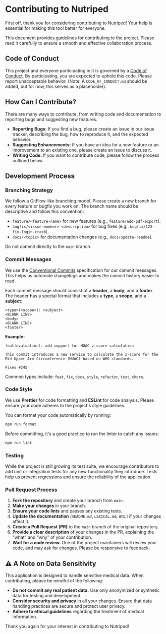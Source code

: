 # Contributing to Nutriped

First off, thank you for considering contributing to Nutriped! Your help is essential for making this tool better for everyone.

This document provides guidelines for contributing to the project. Please read it carefully to ensure a smooth and effective collaboration process.

## Code of Conduct

This project and everyone participating in it is governed by a [Code of Conduct](CODE_OF_CONDUCT.md). By participating, you are expected to uphold this code. Please report unacceptable behavior. (Note: A `CODE_OF_CONDUCT.md` should be added, but for now, this serves as a placeholder).

## How Can I Contribute?

There are many ways to contribute, from writing code and documentation to reporting bugs and suggesting new features.


*   **Reporting Bugs:** If you find a bug, please create an issue in our issue tracker, describing the bug, how to reproduce it, and the expected behavior.
*   **Suggesting Enhancements:** If you have an idea for a new feature or an improvement to an existing one, please create an issue to discuss it.
*   **Writing Code:** If you want to contribute code, please follow the process outlined below.


## Development Process

### Branching Strategy

We follow a GitFlow-like branching model. Please create a new branch for every feature or bugfix you work on. The branch name should be descriptive and follow this convention:


*   `feature/<feature-name>` for new features (e.g., `feature/add-pdf-export`).
*   `bugfix/<issue-number>-<description>` for bug fixes (e.g., `bugfix/123-fix-login-crash`).
*   `docs/<topic>` for documentation changes (e.g., `docs/update-readme`).


Do not commit directly to the `main` branch.

### Commit Messages

We use the [Conventional Commits](https://www.conventionalcommits.org/en/v1.0.0/) specification for our commit messages. This helps us automate changelogs and makes the commit history easier to read.

Each commit message should consist of a **header**, a **body**, and a **footer**. The header has a special format that includes a **type**, a **scope**, and a **subject**:

```
<type>(<scope>): <subject>
<BLANK LINE>
<body>
<BLANK LINE>
<footer>
```

**Example:**

```
feat(evaluation): add support for MUAC z-score calculation

This commit introduces a new service to calculate the z-score for the Mid-Upper Arm Circumference (MUAC) based on WHO standards.

Fixes #245
```

Common types include: `feat`, `fix`, `docs`, `style`, `refactor`, `test`, `chore`.

### Code Style

We use **Prettier** for code formatting and **ESLint** for code analysis. Please ensure your code adheres to the project's style guidelines.

You can format your code automatically by running:

```bash
npm run format
```

Before committing, it's a good practice to run the linter to catch any issues:

```bash
npm run lint
```

### Testing

While the project is still growing its test suite, we encourage contributors to add unit or integration tests for any new functionality they introduce. Tests help us prevent regressions and ensure the reliability of the application.

### Pull Request Process

1.  **Fork the repository** and create your branch from `main`.
2.  **Make your changes** in your branch.
3.  **Ensure your code lints** and passes any existing tests.
4.  **Update the documentation** (`README.md`, `LEXICAL.md`, etc.) if your changes affect it.
5.  **Create a Pull Request (PR)** to the `main` branch of the original repository.
6.  **Provide a clear description** of your changes in the PR, explaining the "what" and "why" of your contribution.
7.  **Wait for a code review.** One of the project maintainers will review your code, and may ask for changes. Please be responsive to feedback.

## ⚠️ A Note on Data Sensitivity

This application is designed to handle sensitive medical data. When contributing, please be mindful of the following:


*   **Do not commit any real patient data.** Use only anonymized or synthetic data for testing and development.
*   **Consider security and privacy** in all your changes. Ensure that data handling practices are secure and protect user privacy.
*   **Adhere to ethical guidelines** regarding the treatment of medical information.


Thank you again for your interest in contributing to Nutriped!
